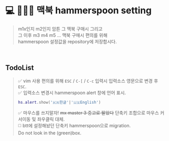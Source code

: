 # 💻 🔨🥄💾 맥북 hammerspoon setting
> m1x인지 m2인지 암튼 그 맥북 구매시 그리고  
> 그 이후 m3 m4 m5 ... 맥북 구매시 편의를 위해  
> hammerspoon 설정값을 repository에 저장합시다.  

<br />

## TodoList
> ✅ vim 사용 편의를 위해 `ESC` / `C-[` / `C-c`  입력시 입력소스 영문으로 변경 후 `ESC`.  
> ✅ 입력소스 변경시 hammerspoon alert 창에 언어 표시.  
>  ```lua
>  hs.alert.show('🇰🇷한글'|'🇺🇸English')  
>  ```
> ✅️ 마우스를 쓰지말자! ~~mx master 3 중고로 팔았다~~ 단축키 조합으로 마우스 커서이동 및 좌우클릭 대체.  
> ◻️ btt에 설정해놨던 단축키 hammerspoon으로 migration.  
> Do not look in the (green)box.
